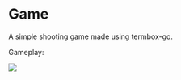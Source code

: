 # Game
A simple shooting game made using termbox-go.

Gameplay: 

![](https://media.giphy.com/media/vmgUMUmv2FCF2/giphy.gif)

